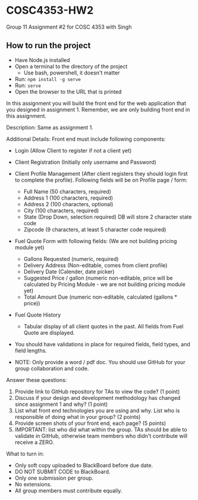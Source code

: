 # COSC4353-HW2
 Group 11 Assignment #2 for COSC 4353 with Singh


## How to run the project

- Have Node.js installed
- Open a terminal to the directory of the project
	- Use bash, powershell, it doesn't matter
- Run: `npm install -g serve`
- Run: `serve`
- Open the browser to the URL that is printed

In this assignment you will build the front end for the web application that you designed in assignment 1. 
Remember, we are only building front end in this assignment.

Description: 
Same as assignment 1.

Additional Details:
Front end must include following components:
- Login (Allow Client to register if not a client yet)
- Client Registration (Initially only username and Password)
- Client Profile Management (After client registers they should login first to complete the profile). Following fields will be on Profile page / form:
	- Full Name (50 characters, required)
	- Address 1 (100 characters, required)
	- Address 2 (100 characters, optional)
	- City (100 characters, required)
	- State (Drop Down, selection required) DB will store 2 character state code
	- Zipcode (9 characters, at least 5 character code required)
	
- Fuel Quote Form with following fields: (We are not building pricing module yet)
	- Gallons Requested (numeric, required)
	- Delivery Address (Non-editable, comes from client profile)
	- Delivery Date (Calender, date picker)
	- Suggested Price / gallon (numeric non-editable, price will be calculated by Pricing Module - we are not building pricing module yet)
	- Total Amount Due (numeric non-editable, calculated (gallons * price))
	
- Fuel Quote History
	- Tabular display of all client quotes in the past. All fields from Fuel Quote are displayed.

- You should have validations in place for required fields, field types, and field lengths. 

- NOTE: Only provide a word / pdf doc. You should use GitHub for your group collaboration and code.

Answer these questions:
1. Provide link to GitHub repository for TAs to view the code? (1 point)
2. Discuss if your design and development methodology has changed since assignment 1 and why? (1 point)
3. List what front end technologies you are using and why. List who is responsible of doing what in your group? (2 points)
4. Provide screen shots of your front end, each page? (5 points)
5. IMPORTANT: list who did what within the group. TAs should be able to validate in GitHub, otherwise team members who didn't contribute will receive a ZERO.

What to turn in: 
- Only soft copy uploaded to BlackBoard before due date. 
- DO NOT SUBMIT CODE to BlackBoard. 
- Only one submission per group.
- No extensions.
- All group members must contribute equally.
